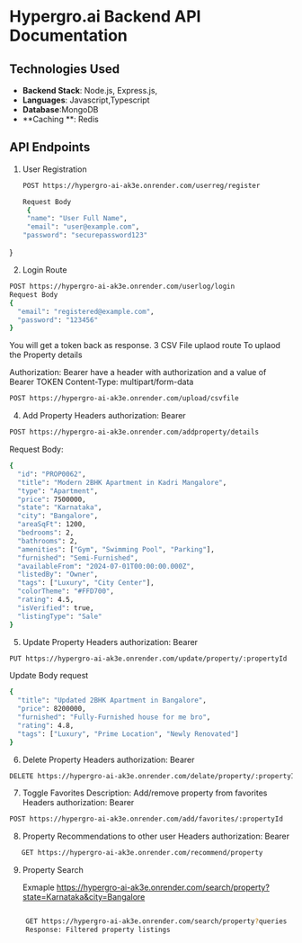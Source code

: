 # Hypergro.ai Backend API Documentation

## Technologies Used


- **Backend Stack**: Node.js, Express.js,
- **Languages**: Javascript,Typescript
- **Database**:MongoDB
- **Caching **: Redis

## API Endpoints

1. User Registration
   ```bash
   POST https://hypergro-ai-ak3e.onrender.com/userreg/register

   Request Body 
    {
    "name": "User Full Name",
    "email": "user@example.com",
   "password": "securepassword123"
  }

2. Login Route
```bash
POST https://hypergro-ai-ak3e.onrender.com/userlog/login
Request Body
{
  "email": "registered@example.com",
  "password": "123456"
}
```
You will get a token back as response.
3 CSV File uplaod route To uplaod the Property details

Authorization: Bearer <token> have a header with authorization and a value of Bearer TOKEN
Content-Type: multipart/form-data
```bash
POST https://hypergro-ai-ak3e.onrender.com/upload/csvfile
```


4. Add Property
    Headers
   authorization: Bearer <token>

```bash
POST https://hypergro-ai-ak3e.onrender.com/addproperty/details
```
Request Body:
```bash
{
  "id": "PROP0062",
  "title": "Modern 2BHK Apartment in Kadri Mangalore",
  "type": "Apartment",
  "price": 7500000,
  "state": "Karnataka",
  "city": "Bangalore",
  "areaSqFt": 1200,
  "bedrooms": 2,
  "bathrooms": 2,
  "amenities": ["Gym", "Swimming Pool", "Parking"],
  "furnished": "Semi-Furnished",
  "availableFrom": "2024-07-01T00:00:00.000Z",
  "listedBy": "Owner",
  "tags": ["Luxury", "City Center"],
  "colorTheme": "#FFD700",
  "rating": 4.5,
  "isVerified": true,
  "listingType": "Sale"
}
```

5. Update Property
  Headers
   authorization: Bearer <token>

```bash
PUT https://hypergro-ai-ak3e.onrender.com/update/property/:propertyId
```
Update Body request 

``` bash
{
  "title": "Updated 2BHK Apartment in Bangalore",
  "price": 8200000,
  "furnished": "Fully-Furnished house for me bro",
  "rating": 4.8,
  "tags": ["Luxury", "Prime Location", "Newly Renovated"]
}
```

6.  Delete Property
     Headers
   authorization: Bearer <token>
``` bash
DELETE https://hypergro-ai-ak3e.onrender.com/delate/property/:propertyId
```
7. Toggle Favorites
   Description: Add/remove property from favorites
        Headers
   authorization: Bearer <token>
```bash
POST https://hypergro-ai-ak3e.onrender.com/add/favorites/:propertyId
```
8. Property Recommendations to other user
    Headers
   authorization: Bearer <token>
```bash
   GET https://hypergro-ai-ak3e.onrender.com/recommend/property
```
9. Property Search
    
    Exmaple https://hypergro-ai-ak3e.onrender.com/search/property?state=Karnataka&city=Bangalore
```bash

    GET https://hypergro-ai-ak3e.onrender.com/search/property?queries
    Response: Filtered property listings
   
   


